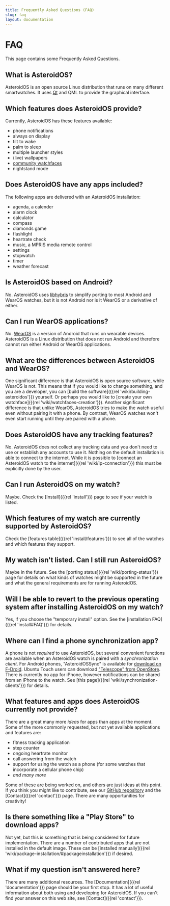 ```yaml
---
title: Frequently Asked Questions (FAQ)
slug: faq
layout: documentation
---
```

# FAQ

This page contains some Frequently Asked Questions.
## What is AsteroidOS?
AsteroidOS is an open source Linux distribution that runs on many different smartwatches. It uses [Qt](http://www.qt.io/) and QML to provide the graphical interface.

## Which features does AsteroidOS provide?
Currently, AsteroidOS has these features available:
 - phone notifications
 - always on display
 - tilt to wake
 - palm to sleep
 - multiple launcher styles
 - (live) wallpapers
 - [community watchfaces](https://github.com/AsteroidOS/unofficial-watchfaces)
 - nightstand mode

## Does AsteroidOS have any apps included?
The following apps are delivered with an AsteroidOS installation:
 - agenda, a calender
 - alarm clock
 - calculator
 - compass
 - diamonds game
 - flashlight
 - heartrate check
 - music, a MPRIS media remote control
 - settings
 - stopwatch
 - timer
 - weather forecast

## Is AsteroidOS based on Android?
No. AsteroidOS uses [libhybris](https://en.wikipedia.org/wiki/Hybris_(software)) to simplify porting to most Android and WearOS watches, but it is not Android nor is it WearOS or a derivative of either.

## Can I run WearOS applications?
No. [WearOS](https://en.wikipedia.org/wiki/Wear_OS) is a version of Android that runs on wearable devices. AsteroidOS is a Linux distribution that does not run Android and therefore cannot run either Android or WearOS applications.

## What are the differences between AsteroidOS and WearOS?
One significant difference is that AsteroidOS is open source software, while WearOS is not. This means that if you would like to change something, and you are a developer, you can [build the software]({{rel 'wiki/building-asteroidos'}}) yourself. Or perhaps you would like to [create your own watchface]({{rel 'wiki/watchfaces-creation'}}). Another significant difference is that unlike WearOS, AsteroidOS tries to make the watch useful even without pairing it with a phone. By contrast, WearOS watches won't even start running until they are paired with a phone.

## Does AsteroidOS have any tracking features?
No. AsteroidOS does not collect any tracking data and you don't need to use or establish any accounts to use it. Nothing on the default installation is able to connect to the internet. While it is possible to [connect an AsteroidOS watch to the internet]({{rel 'wiki/ip-connection'}}) this must be explicitly done by the user.

## Can I run AsteroidOS on my watch?
Maybe. Check the [Install]({{rel 'install'}}) page to see if your watch is listed.

## Which features of my watch are currently supported by AsteroidOS?
Check the [features table]({{rel 'install/features'}}) to see all of the watches and which features they support.

## My watch isn't listed. Can I still run AsteroidOS?
Maybe in the future. See the [porting status]({{rel 'wiki/porting-status'}}) page for details on what kinds of watches might be supported in the future and what the general requirements are for running AsteroidOS.

## Will I be able to revert to the previous operating system after installing AsteroidOS on my watch?
Yes, if you choose the "temporary install" option. See the [installation FAQ]({{rel 'install#FAQ'}}) for details.

## Where can I find a phone synchronization app?
A phone is not *required* to use AsteroidOS, but several convenient functions are available when an AsteroidOS watch is paired with a *synchronization client*. For Android phones, "AsteroidOSSync" is available for [download on F-Droid](https://f-droid.org/packages/org.asteroidos.sync/). Ubuntu Touch users can download ["Telescope" from OpenStore](https://open-store.io/app/telescope.asteroidos). There is currently no app for iPhone, however notifications can be shared from an iPhone to the watch. See [this page]({{rel 'wiki/synchronization-clients'}}) for details.

## What features and apps does AsteroidOS currently **not** provide?
There are a great many more *ideas* for apps than apps at the moment. Some of the more commonly requested, but not yet available applications and features are:
 - fitness tracking application
 - step counter
 - ongoing heartrate monitor
 - call answering from the watch
 - support for using the watch as a phone (for some watches that incorporate a cellular phone chip)
 - *and many more*

Some of these are being worked on, and others are just ideas at this point. If you think you might like to contribute, see our [GitHub repository](https://github.com/AsteroidOS/asteroid/issues) and the [Contact]({{rel 'contact'}}) page. There are many opportunities for creativity!

## Is there something like a "Play Store" to download apps?
Not yet, but this is something that is being considered for future implementation. There are a number of contributed apps that are not installed in the default image. These can be [installed manually]({{rel 'wiki/package-installation/#packageinstallation'}}) if desired.

## What if my question isn't answered here?
There are many additional resources. The [Documentation]({{rel 'documentation'}}) page should be your first stop. It has a lot of useful information about both using and developing for AsteroidOS. If you can't find your answer on this web site, see [Contact]({{rel 'contact'}}).
